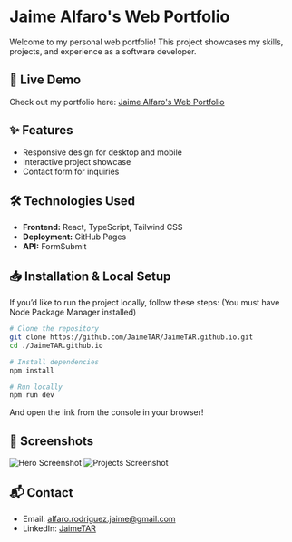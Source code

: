 # Jaime Alfaro's Web Portfolio

Welcome to my personal web portfolio! This project showcases my skills, projects, and experience as a software developer.

## 🚀 Live Demo

Check out my portfolio here: [Jaime Alfaro's Web Portfolio](https://jaimetar.github.io/)

## ✨ Features

- Responsive design for desktop and mobile
- Interactive project showcase
- Contact form for inquiries

## 🛠️ Technologies Used

- **Frontend:** React, TypeScript, Tailwind CSS
- **Deployment:** GitHub Pages
- **API:** FormSubmit

## 📥 Installation & Local Setup

If you’d like to run the project locally, follow these steps:
(You must have Node Package Manager installed)

```bash
# Clone the repository
git clone https://github.com/JaimeTAR/JaimeTAR.github.io.git
cd ./JaimeTAR.github.io

# Install dependencies
npm install

# Run locally
npm run dev
```

And open the link from the console in your browser!

## 📸 Screenshots

![Hero Screenshot](https://github.com/user-attachments/assets/05c5c1c1-13f7-49e0-b736-f79cd8847127)
![Projects Screenshot](https://github.com/user-attachments/assets/14ec4533-bf19-44df-bfbc-104a6bdd093e)

## 📬 Contact

- Email: alfaro.rodriguez.jaime@gmail.com
- LinkedIn: [JaimeTAR](https://www.linkedin.com/in/jaimetar)
